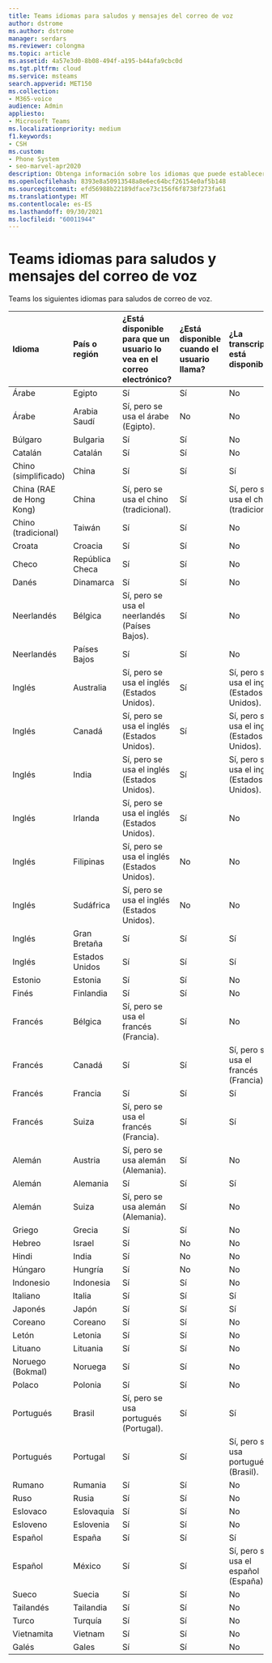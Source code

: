```yaml
---
title: Teams idiomas para saludos y mensajes del correo de voz
author: dstrome
ms.author: dstrome
manager: serdars
ms.reviewer: colongma
ms.topic: article
ms.assetid: 4a57e3d0-8b08-494f-a195-b44afa9cbc0d
ms.tgt.pltfrm: cloud
ms.service: msteams
search.appverid: MET150
ms.collection:
- M365-voice
audience: Admin
appliesto:
- Microsoft Teams
ms.localizationpriority: medium
f1.keywords:
- CSH
ms.custom:
- Phone System
- seo-marvel-apr2020
description: Obtenga información sobre los idiomas que puede establecer en Skype Empresarial para los mensajes predeterminados del sistema y los saludos de correo de voz.
ms.openlocfilehash: 8393e8a50913548a8e6ec64bcf26154e0af5b148
ms.sourcegitcommit: efd56988b22189dface73c156f6f8738f273fa61
ms.translationtype: MT
ms.contentlocale: es-ES
ms.lasthandoff: 09/30/2021
ms.locfileid: "60011944"
---
```

# <a name="teams-languages-for-voicemail-greetings-and-messages"></a>Teams idiomas para saludos y mensajes del correo de voz

Teams los siguientes idiomas para saludos de correo de voz.
  


|Idioma  |País o región |¿Está disponible para que un usuario lo vea en el correo electrónico? |¿Está disponible cuando el usuario llama? |¿La transcripción está disponible?  |
|:-------------|:------------------|:--------------------------------------------|:-------------------------------------|:-----------------------------|
|Árabe        |Egipto              |Sí                                          |Sí                                   |No  |
|Árabe        |Arabia Saudí       |Sí, pero se usa el árabe (Egipto).             |No                                    |No  |
|Búlgaro     |Bulgaria           |Sí                                          |Sí                                   |No  |
|Catalán       |Catalán            |Sí                                          |Sí                                   |No  |
|Chino (simplificado)   |China     |Sí                                          |Sí                                   |Sí |
|China (RAE de Hong Kong)    |China     |Sí, pero se usa el chino (tradicional).      |Sí                                   |Sí, pero se usa el chino (tradicional). |
|Chino (tradicional)  |Taiwán    |Sí                                          |Sí                                   |No  |
|Croata      |Croacia            |Sí                                          |Sí                                   |No  |
|Checo         |República Checa     |Sí                                          |Sí                                   |No  |
|Danés        |Dinamarca            |Sí                                          |Sí                                   |No  |
|Neerlandés         |Bélgica            |Sí, pero se usa el neerlandés (Países Bajos).        |Sí                                   |No  |
|Neerlandés         |Países Bajos        |Sí                                          |Sí                                   |No  |
|Inglés       |Australia          |Sí, pero se usa el inglés (Estados Unidos).    |Sí                                   |Sí, pero se usa el inglés (Estados Unidos). |
|Inglés       |Canadá             |Sí, pero se usa el inglés (Estados Unidos).    |Sí                                   |Sí, pero se usa el inglés (Estados Unidos). |
|Inglés       |India              |Sí, pero se usa el inglés (Estados Unidos).    |Sí                                   |Sí, pero se usa el inglés (Estados Unidos). |
|Inglés       |Irlanda            |Sí, pero se usa el inglés (Estados Unidos).    |Sí                                   |No  |
|Inglés       |Filipinas        |Sí, pero se usa el inglés (Estados Unidos).    |No                                    |No  |
|Inglés       |Sudáfrica       |Sí, pero se usa el inglés (Estados Unidos).    |No                                    |No  |
|Inglés       |Gran Bretaña      |Sí                                          |Sí                                   |Sí |
|Inglés       |Estados Unidos      |Sí                                          |Sí                                   |Sí |
|Estonio      |Estonia            |Sí                                          |Sí                                   |No  |
|Finés       |Finlandia            |Sí                                          |Sí                                   |No  |
|Francés        |Bélgica            |Sí, pero se usa el francés (Francia).            |Sí                                   |No  |
|Francés        |Canadá             |Sí                                          |Sí                                   |Sí, pero se usa el francés (Francia).   |
|Francés        |Francia             |Sí                                          |Sí                                   |Sí |
|Francés        |Suiza        |Sí, pero se usa el francés (Francia).            |Sí                                   |Sí |
|Alemán        |Austria            |Sí, pero se usa alemán (Alemania).           |Sí                                   |No  |
|Alemán        |Alemania            |Sí                                          |Sí                                   |Sí |
|Alemán        |Suiza        |Sí, pero se usa alemán (Alemania).           |Sí                                   |No  |
|Griego         |Grecia             |Sí                                          |Sí                                   |No  |
|Hebreo        |Israel             |Sí                                          |No                                    |No  |
|Hindi         |India              |Sí                                          |No                                    |No  |
|Húngaro     |Hungría            |Sí                                          |No                                    |No  |
|Indonesio    |Indonesia          |Sí                                          |Sí                                   |No  |
|Italiano       |Italia              |Sí                                          |Sí                                   |Sí |
|Japonés      |Japón              |Sí                                          |Sí                                   |Sí |
|Coreano        |Coreano             |Sí                                          |Sí                                   |No  |
|Letón       |Letonia             |Sí                                          |Sí                                   |No  |
|Lituano    |Lituania          |Sí                                          |Sí                                   |No  |
|Noruego (Bokmal)   |Noruega      |Sí                                          |Sí                                   |No  |
|Polaco        |Polonia             |Sí                                          |Sí                                   |No  |
|Portugués    |Brasil             |Sí, pero se usa portugués (Portugal).      |Sí                                   |Sí |
|Portugués    |Portugal           |Sí                                          |Sí                                   |Sí, pero se usa portugués (Brasil).  |
|Rumano      |Rumania            |Sí                                          |Sí                                   |No  |
|Ruso       |Rusia             |Sí                                          |Sí                                   |No  |
|Eslovaco        |Eslovaquia           |Sí                                          |Sí                                   |No  |
|Esloveno     |Eslovenia           |Sí                                          |Sí                                   |No  |
|Español       |España              |Sí                                          |Sí                                   |Sí |
|Español       |México             |Sí                                          |Sí                                   |Sí, pero se usa el español (España).   |
|Sueco       |Suecia             |Sí                                          |Sí                                   |No  |
|Tailandés          |Tailandia           |Sí                                          |Sí                                   |No  |
|Turco       |Turquía             |Sí                                          |Sí                                   |No  |
|Vietnamita    |Vietnam            |Sí                                          |Sí                                   |No  |
|Galés         |Gales              |Sí                                          |Sí                                   |No  |

 
